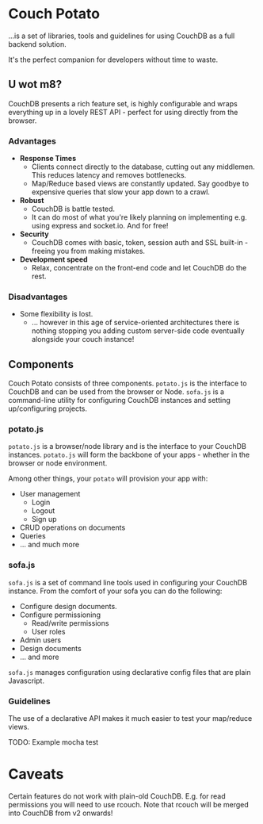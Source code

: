 Couch Potato
============

...is a set of libraries, tools and guidelines for using CouchDB as a full backend solution.

It's the perfect companion for developers without time to waste.

## U wot m8?

CouchDB presents a rich feature set, is highly configurable and  wraps everything up in a lovely REST API - perfect for using directly from the browser.

### Advantages

* **Response Times** 
    * Clients connect directly to the database, cutting out any middlemen. This reduces latency and removes bottlenecks.
    * Map/Reduce based views are constantly updated. Say goodbye to expensive queries that slow your app down to a crawl.
* **Robust**
    * CouchDB is battle tested.
    * It can do most of what you're likely planning on implementing e.g. using express and socket.io. And for free!
* **Security**
    * CouchDB comes with basic, token, session auth and SSL built-in - freeing you from making mistakes.   
* **Development speed**
    * Relax, concentrate on the front-end code and let CouchDB do the rest.

### Disadvantages

* Some flexibility is lost. 
    * ... however in this age of service-oriented architectures there is nothing stopping you adding custom server-side code eventually alongside your couch instance!

## Components

Couch Potato consists of three components. `potato.js` is the interface to CouchDB and can be used from the browser or Node. `sofa.js` is a command-line utility for configuring CouchDB instances and setting up/configuring projects.

### potato.js

`potato.js` is a browser/node library and is the interface to your CouchDB instances. `potato.js` will form the backbone of your apps - whether in the browser or node environment.

Among other things, your `potato` will provision your app with:

* User management
    * Login
    * Logout
    * Sign up
* CRUD operations on documents
* Queries
* ... and much more

### sofa.js

`sofa.js` is a set of command line tools used in configuring your CouchDB instance. From the comfort of your sofa you can do the following:

* Configure design documents.
* Configure permissioning
    * Read/write permissions
    * User roles
* Admin users
* Design documents 
* ... and more

`sofa.js` manages configuration using declarative config files that are plain Javascript. 

### Guidelines

The use of a declarative API makes it much easier to test your map/reduce views.

TODO: Example mocha test

# Caveats

Certain features do not work with plain-old CouchDB. E.g. for read permissions you will need to use rcouch. Note that rcouch will be merged into CouchDB from v2 onwards! 